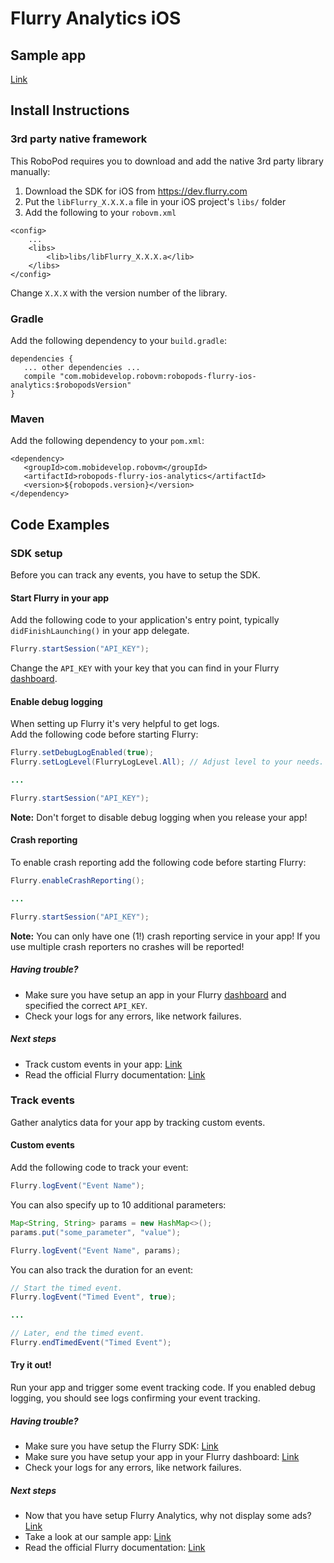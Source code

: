 # Flurry Analytics iOS

## Sample app

[Link](https://github.com/robovm/robovm-samples/tree/master/robopods/flurry/ios)

## Install Instructions

### 3rd party native framework
This RoboPod requires you to download and add the native 3rd party library manually:

1. Download the SDK for iOS from https://dev.flurry.com
2. Put the `libFlurry_X.X.X.a` file in your iOS project's `libs/` folder
3. Add the following to your `robovm.xml`

```
<config>
    ...
    <libs>
        <lib>libs/libFlurry_X.X.X.a</lib>
    </libs>
</config>
```

Change `X.X.X` with the version number of the library.

### Gradle

Add the following dependency to your `build.gradle`:

```
dependencies {
   ... other dependencies ...
   compile "com.mobidevelop.robovm:robopods-flurry-ios-analytics:$robopodsVersion"
}
```

### Maven

Add the following dependency to your `pom.xml`:

```
<dependency>
   <groupId>com.mobidevelop.robovm</groupId>
   <artifactId>robopods-flurry-ios-analytics</artifactId>
   <version>${robopods.version}</version>
</dependency>
```

## Code Examples

### SDK setup

Before you can track any events, you have to setup the SDK.

#### Start Flurry in your app

Add the following code to your application's entry point, typically `didFinishLaunching()`
in your app delegate.

```Java
Flurry.startSession("API_KEY");
```

Change the `API_KEY` with your key that you can find in your Flurry [dashboard](https://dev.flurry.com/home.do).

#### Enable debug logging

When setting up Flurry it's very helpful to get logs.  
Add the following code before starting Flurry:

```Java
Flurry.setDebugLogEnabled(true);
Flurry.setLogLevel(FlurryLogLevel.All); // Adjust level to your needs.

...

Flurry.startSession("API_KEY");
```

__Note:__ Don't forget to disable debug logging when you release your app!

#### Crash reporting

To enable crash reporting add the following code before starting Flurry:

```Java
Flurry.enableCrashReporting();

...

Flurry.startSession("API_KEY");
```

__Note:__ You can only have one (1!) crash reporting service in your app! If you use multiple crash reporters no crashes will be reported!

##### Having trouble?

- Make sure you have setup an app in your Flurry [dashboard](https://dev.flurry.com/home.do)
and specified the correct `API_KEY`.
- Check your logs for any errors, like network failures.

##### Next steps

- Track custom events in your app: [Link](#track-events)
- Read the official Flurry documentation: [Link](https://developer.yahoo.com/flurry/docs/)

### Track events

Gather analytics data for your app by tracking custom events.

#### Custom events

Add the following code to track your event:

```Java
Flurry.logEvent("Event Name");
```

You can also specify up to 10 additional parameters:

```Java
Map<String, String> params = new HashMap<>();
params.put("some_parameter", "value");

Flurry.logEvent("Event Name", params);
```

You can also track the duration for an event:

```Java
// Start the timed event.
Flurry.logEvent("Timed Event", true);

...

// Later, end the timed event.
Flurry.endTimedEvent("Timed Event");
```

#### Try it out!

Run your app and trigger some event tracking code. If you enabled debug logging, you should see logs confirming your event tracking.

##### Having trouble?

- Make sure you have setup the Flurry SDK: [Link](#sdk-setup)
- Make sure you have setup your app in your Flurry dashboard: [Link](https://dev.flurry.com/home.do)
- Check your logs for any errors, like network failures.

##### Next steps

- Now that you have setup Flurry Analytics, why not display some ads? [Link](../ios-ads)
- Take a look at our sample app: [Link](https://github.com/robovm/robovm-samples/tree/master/robopods/flurry/ios)
- Read the official Flurry documentation: [Link](https://developer.yahoo.com/flurry/docs/)
